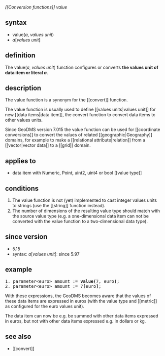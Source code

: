 *[[Conversion functions]] value*

## syntax

- value(*a*, *values unit*)
- *a*\[*values unit*\]

## definition

The value(*a*, *values unit*) function configures or converts **the values unit of data item or literal *a***.

## description

The value function is a synonym for the [[convert]] function.

The value function is usually used to define [[values units|values unit]] for new [[data items|data item]], the convert function to convert data items to other values units.

Since GeoDMS version 7.015 the value function can be used for [[coordinate conversions]] to convert the values of related [[geographic|Geography]] domains, for example to make a [[relational attribute|relation]] from a [[vector|vector data]] to a [[grid]] domain.

## applies to

- data item with Numeric, Point, uint2, uint4 or bool [[value type]]

## conditions

1. The value function is not (yet) implemented to cast integer values units to strings (use the [[string]] function instead).
2. The number of dimensions of the resulting value type should match with the source value type (e.g. a one-dimensional data item can not be converted with the value function to a two-dimensional data type).

## since version

- 5.15
- syntax: *a*[*values unit*]: since 5.97

## example
<pre>
1. parameter&lt;euro&gt; amount := <B>value(</B>7, euro<B>)</B>;
2. parameter&lt;euro&gt; amount := 7<B>[</B>euro<B>]</B>;
</pre>

With these expressions, the GeoDMS becomes aware that the values of these data items are expressed in euros (with the value type and [[metric]] as configured for the euro values unit).

The data item can now be e.g. be summed with other data items expressed in euros, but not with other data items expressed e.g. in dollars or kg.

## see also

- [[convert]]